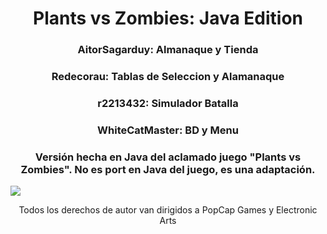 
<h1 align=center>Plants vs Zombies: Java Edition</h1>

<h3 align=center>AitorSagarduy: Almanaque y Tienda</h3>
<h3 align=center>Redecorau: Tablas de Seleccion y Alamanaque</h3>
<h3 align=center> r2213432: Simulador Batalla</h3>
<h3 align=center> WhiteCatMaster: BD y Menu </h3>

<h3 align=center> Versión hecha en Java del aclamado juego "Plants vs Zombies". No es port en Java del juego, es una adaptación. </h3>

<img src="http://drive.google.com/thumbnail?id=1TLDYApju0KvYUOnvQeMqf7OeFDkNWAjJ&sz=w1000">

<p align=center>Todos los derechos de autor van dirigidos a PopCap Games y Electronic Arts</p>
